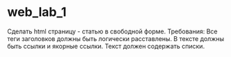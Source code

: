 # web_lab_1 
Сделать html страницу - статью в свободной форме. 
Требования: 
Все теги заголовков должны быть логически расставлены. 
В тексте должны быть ссылки и якорные ссылки. 
Текст должен содержать списки. 
